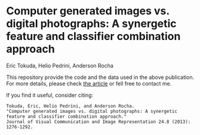 # Computer generated images vs. digital photographs: A synergetic feature and classifier combination approach
Eric Tokuda, Helio Pedrini, Anderson Rocha


This repository provide the code and the data used in the above publication. For more details, please check [the article](http://www.sciencedirect.com/science/article/pii/S1047320313001557) or fell free to contact me.

If you find it useful, consider citing:
```
Tokuda, Eric, Helio Pedrini, and Anderson Rocha.
"Computer generated images vs. digital photographs: A synergetic feature and classifier combination approach."
Journal of Visual Communication and Image Representation 24.8 (2013): 1276-1292.
```
